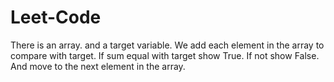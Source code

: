 # Leet-Code
There is an array. 
and a target variable. 
We add each element in the array to compare with target. 
If sum equal with target show True. 
If not show False. 
And move to the next element in the array.
